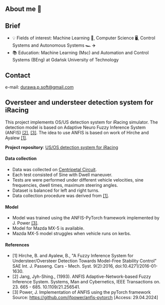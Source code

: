 ## About me 👋
## Brief
- 💡 Fields of interest: Machine Learning 🦾, Computer Science 🖥️, Control Systems and Autonomous Systems 🏎️ ✈️
- 📚 Education: Machine Learning (Msc) and Automation and Control Systems (BEng) at Gdańsk University of Technology

## Contact
e-mail: durawa.p.soft@gmail.com

## Oversteer and understeer detection system for iRacing 

This project implements OS/US detection system for iRacing simulator. The detection model is based on Adaptive Neuro Fuzzy Inference System (ANFIS)  [[2]](#2), [[3]](#3).
The idea to use ANFIS is based on work of Hirche and Ayalew [[1]](#1).

**Project repository**: [US/OS detection system for iRacing](https://github.com/RacingEngineer/OS-US-Detection-for-iRacing)

#### Data collection
- Data was collected on [Centripetal Circuit](https://www.iracing.com/tracks/centripetal-circuit/).
- Each test consisted of Sine with Dwell maneuver.
- Tests are were performed under different vehicle velocities, sine frequencies, dwell times, maximum steering angles.
- Dataset is balanced for left and right turns.
- Data collection procedure was derived from [[1]](#1).

#### Model
- Model was trained using the ANFIS-PyTorch framework implemented by J. Power [[3]](#3).
- Model for Mazda MX-5 is available.
- Mazda MX-5 model struggles when vehicle runs on kerbs.

#### References
- <a id="1">[1]</a> 
Hirche, B. and Ayalew, B.,
"A Fuzzy Inference System for Understeer/Oversteer Detection Towards Model-Free Stability Control"
SAE Int. J. Passeng. Cars - Mech. Syst. 9(2):2016, doi:10.4271/2016-01-1630.
- <a id="2">[2]</a>
Jang, Jyh-Shing.,
(1993). ANFIS Adaptive-Network-based Fuzzy Inference System.
Systems, Man and Cybernetics, IEEE Transactions on. 23. 665 - 685. 10.1109/21.256541. 
- <a id="3">[3]</a>
Power, J.
Implementation of ANFIS using the pyTorch framework
Source: https://github.com/jfpower/anfis-pytorch [Access: 29.04.2024]

<!--
**froxec/froxec** is a ✨ _special_ ✨ repository because its `README.md` (this file) appears on your GitHub profile.

Here are some ideas to get you started:

- 🔭 I’m currently working on ...
- 🌱 I’m currently learning ...
- 👯 I’m looking to collaborate on ...
- 🤔 I’m looking for help with ...
- 💬 Ask me about ...
- 📫 How to reach me: ...
- 😄 Pronouns: ...
- ⚡ Fun fact: ...
-->
